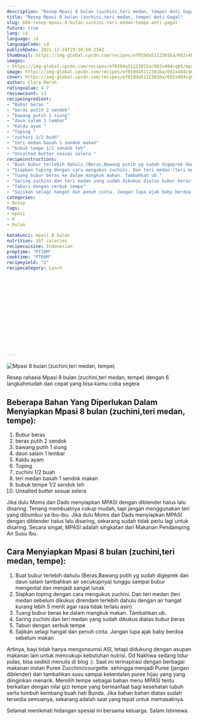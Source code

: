 ```yaml
---
description: "Resep Mpasi 8 bulan (zuchini,teri medan, tempe) Anti Gagal"
title: "Resep Mpasi 8 bulan (zuchini,teri medan, tempe) Anti Gagal"
slug: 684-resep-mpasi-8-bulan-zuchini-teri-medan-tempe-anti-gagal
future: true
lang: id
language: id
languageCode: id
publishDate: 2021-12-24T19:30:59.234Z 
thumbnail: https://img-global.cpcdn.com/recipes/ef019da5112301ba/682x484cq65/mpasi-8-bulan-zuchiniteri-medan-tempe-foto-resep-utama.png
images:
- https://img-global.cpcdn.com/recipes/ef019da5112301ba/682x484cq65/mpasi-8-bulan-zuchiniteri-medan-tempe-foto-resep-utama.png
image: https://img-global.cpcdn.com/recipes/ef019da5112301ba/682x484cq65/mpasi-8-bulan-zuchiniteri-medan-tempe-foto-resep-utama.png
cover: https://img-global.cpcdn.com/recipes/ef019da5112301ba/682x484cq65/mpasi-8-bulan-zuchiniteri-medan-tempe-foto-resep-utama.png
author: Clara Marsh
ratingvalue: 4.7
reviewcount: 13
recipeingredient:
- "Bubur beras "
- "beras putih 2 sendok"
- "bawang putih 1 siung"
- "daun salam 1 lembar"
- "Kaldu ayam "
- "Toping "
- "zuchini 1/2 buah"
- "teri medan basah 1 sendok makan"
- "bubuk tempe 1/2 sendok teh"
- "Unsalted butter sesuai selera "
recipeinstructions:
- "Buat bubur terlebih dahulu (Beras,Bawang putih yg sudah digeprek dan daun salam tambahkan air secukupnya) tunggu sampai bubur mengental dan menjadi sangat lunak"
- "Siapkan toping dengan cara mengukus zuchini. Dan teri medan (teri medan sebelum dikukus direndam terlebih dahulu dengan air hangat kurang lebih 5 menit agar rasa tidak terlalu asin)"
- "Tuang bubur beras ke dalam mangkuk makan. Tambahkan ub."
- "Saring zuchini dan teri medan yang sudah dikukus diatas bubur beras"
- "Taburi dengan serbuk tempe"
- "Sajikan selagi hangat dan penuh cinta. Jangan lupa ajak baby berdoa sebelum makan"
categories:
- Resep
tags:
- mpasi
- 8
- bulan

katakunci: mpasi 8 bulan 
nutrition: 167 calories
recipecuisine: Indonesian
preptime: "PT28M"
cooktime: "PT60M"
recipeyield: "2"
recipecategory: Lunch


     
    
    
    
    
    
    
    
    
    
    
      
    
---
```



![Mpasi 8 bulan (zuchini,teri medan, tempe)](https://img-global.cpcdn.com/recipes/ef019da5112301ba/682x484cq65/mpasi-8-bulan-zuchiniteri-medan-tempe-foto-resep-utama.png)

Resep rahasia Mpasi 8 bulan (zuchini,teri medan, tempe)    dengan 6 langkahmudah dan cepat yang bisa kamu coba segera

<!--inarticleads1-->

## Beberapa Bahan Yang Diperlukan Dalam Menyiapkan Mpasi 8 bulan (zuchini,teri medan, tempe):

1. Bubur beras 
1. beras putih 2 sendok
1. bawang putih 1 siung
1. daun salam 1 lembar
1. Kaldu ayam 
1. Toping 
1. zuchini 1/2 buah
1. teri medan basah 1 sendok makan
1. bubuk tempe 1/2 sendok teh
1. Unsalted butter sesuai selera 

Jika dulu Moms dan Dads menyiapkan MPASI dengan diblender halus lalu disaring. Tenang membuatnya cukup mudah, tapi jangan menggunakan teri yang dibumbui ya ibu-ibu. Jika dulu Moms dan Dads menyiapkan MPASI dengan diblender halus lalu disaring, sekarang sudah tidak perlu lagi untuk disaring. Secara singat, MPASI adalah singkatan dari Makanan Pendamping Air Susu Ibu. 

<!--inarticleads2-->

## Cara Menyiapkan Mpasi 8 bulan (zuchini,teri medan, tempe):

1. Buat bubur terlebih dahulu (Beras,Bawang putih yg sudah digeprek dan daun salam tambahkan air secukupnya) tunggu sampai bubur mengental dan menjadi sangat lunak
1. Siapkan toping dengan cara mengukus zuchini. Dan teri medan (teri medan sebelum dikukus direndam terlebih dahulu dengan air hangat kurang lebih 5 menit agar rasa tidak terlalu asin)
1. Tuang bubur beras ke dalam mangkuk makan. Tambahkan ub.
1. Saring zuchini dan teri medan yang sudah dikukus diatas bubur beras
1. Taburi dengan serbuk tempe
1. Sajikan selagi hangat dan penuh cinta. Jangan lupa ajak baby berdoa sebelum makan


Artinya, bayi tidak hanya mengonsumsi ASI, tetapi didukung dengan asupan makanan lain untuk mencukupi kebutuhan nutrisi. Dd Nakhwa sedang tidur pulas, bisa sedikit menulis di blog :). Saat ini terinspirasi dengan berbagai makanan instan Puree Zucchini/courgette. sehingga menjadi Puree (jangan diblender) dan tambahkan susu sampai kekentalan puree hijau yang yang diinginkan menarik. Memilih tempe sebagai bahan menu MPASI tentu berkaitan dengan nilai gizi tempe yang bermanfaat bagi kesehatan tubuh serta tumbuh kembang buah hati Bunda. Jika bahan bahan diatas sudah tersedia semuanya, sekarang adalah saat yang tepat untuk memasaknya. 

Selamat menikmati hidangan spesial ini bersama keluarga. Salam Istimewa.
